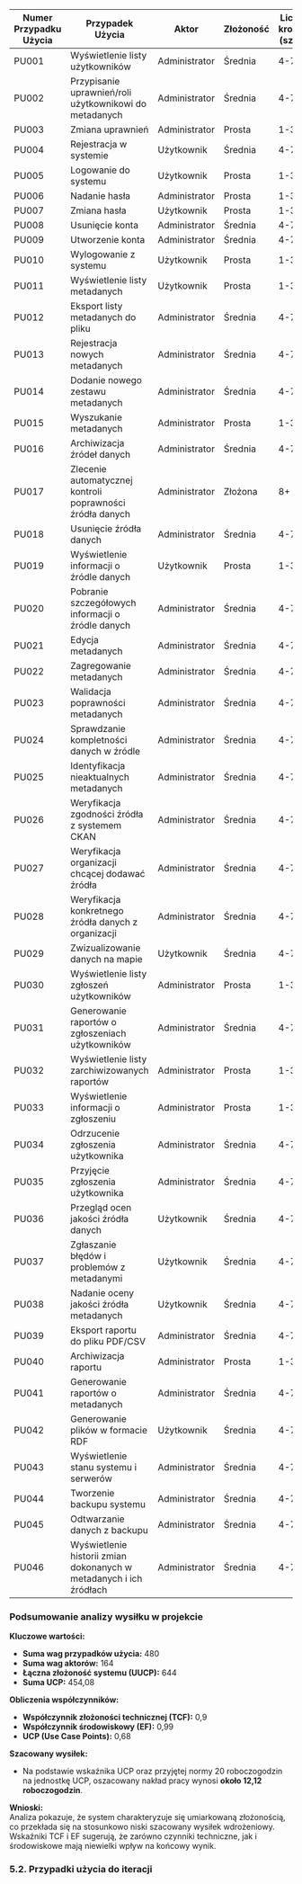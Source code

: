 | Numer Przypadku Użycia | Przypadek Użycia | Aktor | Złożoność | Liczba kroków (szac.) | Waga | Złożoność aktora | Waga aktora | Adjusted UCP |
|------------------------|------------------|--------|-----------|------------------------|-------------------|------------------|-------------|--------------|
| PU001 | Wyświetlenie listy użytkowników | Administrator | Średnia | 4-7 | 10 | Złożony | 3 | 9,46 |
| PU002 | Przypisanie uprawnień/roli użytkownikowi do metadanych | Administrator | Średnia | 4-7 | 10 | Złożony | 3 | 9,46 |
| PU003 | Zmiana uprawnień | Administrator | Prosta | 1-3 | 5 | Złożony | 3 | 4,73 |
| PU004 | Rejestracja w systemie | Użytkownik | Średnia | 4-7 | 10 | Złożony | 3 | 9,46 |
| PU005 | Logowanie do systemu | Użytkownik | Prosta | 1-3 | 5 | Złożony | 3 | 4,73 |
| PU006 | Nadanie hasła | Administrator | Prosta | 1-3 | 5 | Złożony | 3 | 4,73 |
| PU007 | Zmiana hasła | Użytkownik | Prosta | 1-3 | 5 | Złożony | 3 | 4,73 |
| PU008 | Usunięcie konta | Administrator | Średnia | 4-7 | 10 | Złożony | 3 | 9,46 |
| PU009 | Utworzenie konta | Administrator | Średnia | 4-7 | 10 | Złożony | 3 | 9,46 |
| PU010 | Wylogowanie z systemu | Użytkownik | Prosta | 1-3 | 5 | Złożony | 3 | 4,73 |
| PU011 | Wyświetlenie listy metadanych | Użytkownik | Prosta | 1-3 | 5 | Złożony | 3 | 4,73 |
| PU012 | Eksport listy metadanych do pliku | Administrator | Średnia | 4-7 | 10 | Prosty | 1 | 9,46 |
| PU013 | Rejestracja nowych metadanych | Administrator | Średnia | 4-7 | 10 | Złożony | 3 | 9,46 |
| PU014 | Dodanie nowego zestawu metadanych | Administrator | Średnia | 4-7 | 10 | Złożony | 3 | 9,46 |
| PU015 | Wyszukanie metadanych | Administrator | Prosta | 1-3 | 5 | Złożony | 3 | 4,73 |
| PU016 | Archiwizacja źródeł danych | Administrator | Średnia | 4-7 | 10 | Prosty | 1 | 9,46 |
| PU017 | Zlecenie automatycznej kontroli poprawności źródła danych | Administrator | Złożona | 8+ | 15 | Średni | 2 | 14,19 |
| PU018 | Usunięcie źródła danych | Administrator | Średnia | 4-7 | 10 | Złożony | 3 | 9,46 |
| PU019 | Wyświetlenie informacji o źródle danych | Użytkownik | Prosta | 1-3 | 5 | Złożony | 3 | 4,73 |
| PU020 | Pobranie szczegółowych informacji o źródle danych | Administrator | Średnia | 4-7 | 10 | Złożony | 3 | 9,46 |
| PU021 | Edycja metadanych | Administrator | Średnia | 4-7 | 10 | Złożony | 3 | 9,46 |
| PU022 | Zagregowanie metadanych | Administrator | Średnia | 4-7 | 10 | Złożony | 3 | 9,46 |
| PU023 | Walidacja poprawności metadanych | Administrator | Średnia | 4-7 | 10 | Średni | 2 | 9,46 |
| PU024 | Sprawdzanie kompletności danych w źródle | Administrator | Średnia | 4-7 | 10 | Średni | 2 | 9,46 |
| PU025 | Identyfikacja nieaktualnych metadanych | Administrator | Średnia | 4-7 | 10 | Złożony | 3 | 9,46 |
| PU026 | Weryfikacja zgodności źródła z systemem CKAN | Administrator | Średnia | 4-7 | 10 | Średni | 2 | 9,46 |
| PU027 | Weryfikacja organizacji chcącej dodawać źródła | Administrator | Średnia | 4-7 | 10 | Średni | 2 | 9,46 |
| PU028 | Weryfikacja konkretnego źródła danych z organizacji | Administrator | Średnia | 4-7 | 10 | Średni | 2 | 9,46 |
| PU029 | Zwizualizowanie danych na mapie | Użytkownik | Średnia | 4-7 | 10 | Złożony | 3 | 9,46 |
| PU030 | Wyświetlenie listy zgłoszeń użytkowników | Administrator | Prosta | 1-3 | 5 | Złożony | 3 | 4,73 |
| PU031 | Generowanie raportów o zgłoszeniach użytkowników | Administrator | Średnia | 4-7 | 10 | Złożony | 3 | 9,46 |
| PU032 | Wyświetlenie listy zarchiwizowanych raportów | Administrator | Prosta | 1-3 | 5 | Złożony | 3 | 4,73 |
| PU033 | Wyświetlenie informacji o zgłoszeniu | Administrator | Prosta | 1-3 | 5 | Złożony | 3 | 4,73 |
| PU034 | Odrzucenie zgłoszenia użytkownika | Administrator | Średnia | 4-7 | 10 | Złożony | 3 | 9,46 |
| PU035 | Przyjęcie zgłoszenia użytkownika | Administrator | Średnia | 4-7 | 10 | Złożony | 3 | 9,46 |
| PU036 | Przegląd ocen jakości źródła danych | Użytkownik | Średnia | 4-7 | 10 | Złożony | 3 | 9,46 |
| PU037 | Zgłaszanie błędów i problemów z metadanymi | Użytkownik | Średnia | 4-7 | 10 | Złożony | 3 | 9,46 |
| PU038 | Nadanie oceny jakości źródła metadanych | Użytkownik | Średnia | 4-7 | 10 | Złożony | 3 | 9,46 |
| PU039 | Eksport raportu do pliku PDF/CSV | Administrator | Średnia | 4-7 | 10 | Prosty | 1 | 9,46 |
| PU040 | Archiwizacja raportu | Administrator | Prosta | 1-3 | 5 | Prosty | 1 | 4,73 |
| PU041 | Generowanie raportów o metadanych | Administrator | Średnia | 4-7 | 10 | Średni | 2 | 9,46 |
| PU042 | Generowanie plików w formacie RDF | Użytkownik | Średnia | 4-7 | 10 | Średni | 2 | 9,46 |
| PU043 | Wyświetlenie stanu systemu i serwerów | Administrator | Średnia | 4-7 | 10 | Złożony | 3 | 9,46 |
| PU044 | Tworzenie backupu systemu | Administrator | Średnia | 4-7 | 10 | Złożony | 3 | 9,46 |
| PU045 | Odtwarzanie danych z backupu | Administrator | Średnia | 4-7 | 10 | Złożony | 3 | 9,46 |
| PU046 | Wyświetlenie historii zmian dokonanych w metadanych i ich źródłach | Administrator | Średnia | 4-7 | 10 | Złożony | 3 | 9,46 |

### **Podsumowanie analizy wysiłku w projekcie**

**Kluczowe wartości:**
- **Suma wag przypadków użycia:** 480  
- **Suma wag aktorów:** 164  
- **Łączna złożoność systemu (UUCP):** 644  
- **Suma UCP:** 454,08

**Obliczenia współczynników:**
- **Współczynnik złożoności technicznej (TCF):** 0,9  
- **Współczynnik środowiskowy (EF):** 0,99  
- **UCP (Use Case Points):** 0,68  

**Szacowany wysiłek:**
- Na podstawie wskaźnika UCP oraz przyjętej normy 20 roboczogodzin na jednostkę UCP, oszacowany nakład pracy wynosi **około 12,12 roboczogodzin**.

**Wnioski:**  
Analiza pokazuje, że system charakteryzuje się umiarkowaną złożonością, co przekłada się na stosunkowo niski szacowany wysiłek wdrożeniowy. Wskaźniki TCF i EF sugerują, że zarówno czynniki techniczne, jak i środowiskowe mają niewielki wpływ na końcowy wynik.

### 5.2. Przypadki użycia do iteracji

